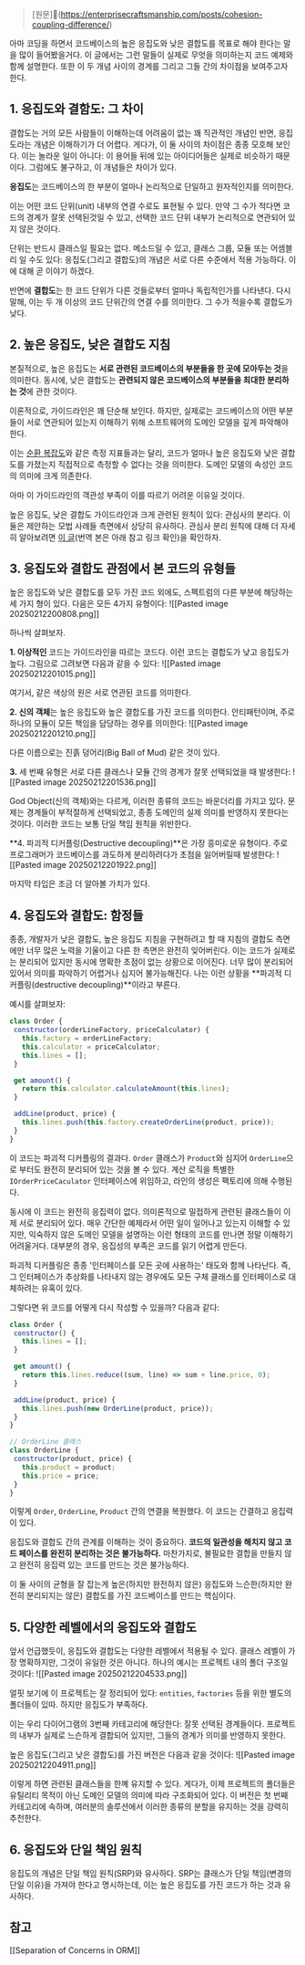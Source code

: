 > [원문](https://enterprisecraftsmanship.com/posts/cohesion-coupling-difference/)

아마 코딩을 하면서 코드베이스의 높은 응집도와 낮은 결합도를 목표로 해야 한다는 말을 많이 들어봤을거다. 이 글에서는 그런 말들이 실제로 무엇을 의미하는지 코드 예제와 함께 설명한다. 또한 이 두 개념 사이의 경계를 그리고 그들 간의 차이점을 보여주고자 한다.

## 1. 응집도와 결함도: 그 차이

결합도는 거의 모든 사람들이 이해하는데 어려움이 없는 꽤 직관적인 개념인 반면, 응집도라는 개념은 이해하기가 더 어렵다. 게다가, 이 둘 사이의 차이점은 종종 모호해 보인다. 이는 놀라운 일이 아니다: 이 용어들 뒤에 있는 아이디어들은 실제로 비슷하기 때문이다. 그럼에도 불구하고, 이 개념들은 차이가 있다.

**응집도**는 코드베이스의 한 부분이 얼마나 논리적으로 단일하고 원자적인지를 의미한다.

이는 어떤 코드 단위(unit) 내부의 연결 수로도 표현될 수 있다. 만약 그 수가 적다면 코드의 경계가 잘못 선택된것일 수 있고, 선택한 코드 단위 내부가 논리적으로 연관되어 있지 않은 것이다.

단위는 반드시 클래스일 필요는 없다. 메소드일 수 있고, 클래스 그룹, 모듈 또는 어셈블리 일 수도 있다: 응집도(그리고 결합도)의 개념은 서로 다른 수준에서 적용 가능하다. 이에 대해 곧 이야기 하겠다.

반면에 **결합도**는 한 코드 단위가 다른 것들로부터 얼마나 독립적인가를 나타낸다. 다시 말해, 이는 두 개 이상의 코드 단위간의 연결 수를 의미한다. 그 수가 적을수록 결합도가 낮다.

## 2. 높은 응집도, 낮은 결합도 지침

본질적으로, 높은 응집도는 **서로 관련된 코드베이스의 부분들을 한 곳에 모아두는 것**을 의미한다. 동시에, 낮은 결합도는 **관련되지 않은 코드베이스의 부분들을 최대한 분리하는 것**에 관한 것이다.

이론적으로, 가이드라인은 꽤 단순해 보인다. 하지만, 실제로는 코드베이스의 어떤 부분들이 서로 연관되어 있는지 이해하기 위해 소프트웨어의 도메인 모델을 깊게 파악해야 한다.

이는 [순환 복잡도](https://en.wikipedia.org/wiki/Cyclomatic_complexity)와 같은 측정 지표들과는 달리, 코드가 얼마나 높은 응집도와 낮은 결합도를 가졌는지 직접적으로 측정할 수 없다는 것을 의미한다. 도메인 모델의 속성인 코드의 의미에 크게 의존한다.

아마 이 가이드라인의 객관성 부족이 이를 따르기 어려운 이유일 것이다.

높은 응집도, 낮은 결합도 가이드라인과 크게 관련된 원칙이 있다: 관심사의 분리다. 이 둘은 제안하는 모법 사례들 측면에서 상당히 유사하다. 관심사 분리 원칙에 대해 더 자세히 알아보려면 [이 글](https://enterprisecraftsmanship.com/2014/12/06/separation-of-concerns-in-orm/)(번역 본은 아래 참고 링크 확인)을 확인하자.

## 3. 응집도와 결합도 관점에서 본 코드의 유형들

높은 응집도와 낮은 결합도를 모두 가진 코드 외에도, 스펙트럼의 다른 부분에 해당하는 세 가지 형이 있다. 다음은 모든 4가지 유형이다:
![[Pasted image 20250212200808.png]]

하나씩 살펴보자.

**1. 이상적인** 코드는 가이드라인을 따르는 코드다. 이런 코드는 결합도가 낮고 응집도가 높다. 그림으로 그려보면 다음과 같을 수 있다:
![[Pasted image 20250212201015.png]]

여기서, 같은 색상의 원은 서로 연관된 코드를 의미한다.

**2. 신의 객체**는 높은 응집도와 높은 결합도를 가진 코드를 의미한다. 안티패턴이며, 주로 하나의 모듈이 모든 책임을 담당하는 경우를 의미한다:
![[Pasted image 20250212201210.png]]

다른 이름으로는 진흙 덩어리(Big Ball of Mud) 같은 것이 있다.

**3.** 세 번째 유형은 서로 다른 클래스나 모듈 간의 경계가 잘못 선택되었을 때 발생한다:
![[Pasted image 20250212201536.png]]

God Object(신의 객체)와는 다르게, 이러한 종류의 코드는 바운더리를 가지고 있다. 문제는 경계들이 부적절하게 선택되었고, 종종 도메인의 실제 의미를 반영하지 못한다는 것이다. 이러한 코드는 보통 단일 책임 원칙을 위반한다.

**4. 파괴적 디커플링(Destructive decoupling)**은 가장 흥미로운 유형이다. 주로 프로그래머가 코드베이스를 과도하게 분리하려다가 초점을 잃어버릴때 발생한다:
![[Pasted image 20250212201922.png]]

마지막 타입은 조금 더 알아볼 가치가 있다.

## 4. 응집도와 결합도: 함정들

종종, 개발자가 낮은 결합도, 높은 응집도 지침을 구현하려고 할 때 지침의 결합도 측면에만 너무 많은 노력을 기울이고 다른 한 측면은 완전히 잊어버린다. 이는 코드가 실제로는 분리되어 있지만 동시에 명확한 초점이 없는 상황으로 이어진다. 너무 많이 분리되어 있어서 의미를 파악하기 어렵거나 심지어 불가능해진다. 나는 이런 상황을 **파괴적 디커플링(destructive decoupling)**이라고 부른다.

예시를 살펴보자:
```js
class Order {
 constructor(orderLineFactory, priceCalculator) {
   this.factory = orderLineFactory;
   this.calculator = priceCalculator;
   this.lines = [];
 }

 get amount() {
   return this.calculator.calculateAmount(this.lines);
 }

 addLine(product, price) {
   this.lines.push(this.factory.createOrderLine(product, price));
 }
}
```

이 코드는 파괴적 디커플링의 결과다. `Order` 클래스가 `Product`와 심지어 `OrderLine`으로 부터도 완전히 분리되어 있는 것을 볼 수 있다. 계산 로직을 특별한 `IOrderPriceCaculator` 인터페이스에 위임하고, 라인의 생성은 팩토리에 의해 수행된다.

동시에 이 코드는 완전히 응집력이 없다. 의미론적으로 밀접하게 관련된 클래스들이 이제 서로 분리되어 있다. 매우 간단한 예제라서 어떤 일이 일어나고 있는지 이해할 수 있지만, 익숙하지 않은 도메인 모델을 설명하는 이런 형태의 코드를 만나면 정말 이해하기 어려울거다. 대부분의 경우, 응집성의 부족은 코드를 읽기 어렵게 만든다.

파괴적 디커플링은 종종 '인터페이스를 모든 곳에 사용하는' 태도와 함께 나타난다. 즉, 그 인터페이스가 추상화를 나타내지 않는 경우에도 모든 구체 클래스를 인터페이스로 대체하려는 유혹이 있다.

그렇다면 위 코드를 어떻게 다시 작성할 수 있을까? 다음과 같다:
```js
class Order {
 constructor() {
   this.lines = [];
 }

 get amount() {
   return this.lines.reduce((sum, line) => sum + line.price, 0);
 }

 addLine(product, price) {
   this.lines.push(new OrderLine(product, price));
 }
}

// OrderLine 클래스
class OrderLine {
 constructor(product, price) {
   this.product = product;
   this.price = price;
 }
}
```

이렇게 `Order`, `OrderLine`, `Product` 간의 연결을 복원했다. 이 코드는 간결하고 응집력이 있다.

응집도와 결합도 간의 관계를 이해하는 것이 중요하다. **코드의 일관성을 해치지 않고 코드 페이스를 완전히 분리하는 것은 불가능하다.** 마찬가지로, 불필요한 결합을 만들지 않고 완전히 응집력 있는 코드를 만드는 것은 불가능하다.

이 둘 사이의 균형을 잘 잡는게 높은(하지만 완전하지 않은) 응집도와 느슨한(하지만 완전히 분리되지는 않은) 결합도를 가진 코드베이스를 만드는 핵심이다.

## 5. 다양한 레벨에서의 응집도와 결합도

앞서 언급했듯이, 응집도와 결합도는 다양한 레벨에서 적용될 수 있다. 클래스 레벨이 가장 명확하지만, 그것이 유일한 것은 아니다. 하나의 예시는 프로젝트 내의 폴더 구조일 것이다:
![[Pasted image 20250212204533.png]]

얼핏 보기에 이 프로젝트는 잘 정리되어 있다: `entities`, `factories` 등을 위한 별도의 폴더들이 있따. 하지만 응집도가 부족하다.

이는 우리 다이어그램의 3번째 카테고리에 해당한다: 잘못 선택된 경계들이다. 프로젝트의 내부가 실제로 느슨하게 결합되어 있지만, 그들의 경계가 의미를 반영하지 못한다.

높은 응집도(그리고 낮은 결합도)를 가진 버전은 다음과 같을 것이다:
![[Pasted image 20250212204911.png]]

이렇게 하면 관련된 클래스들을 한꼐 유지할 수 있다. 게다가, 이제 프로젝트의 폴더들은 유틸리티 목적이 아닌 도메인 모델의 의미에 따라 구조화되어 있다. 이 버전은 첫 번째 카테고리에 속하며, 여러분의 솔루션에서 이러한 종류의 분할을 유지하는 것을 강력히 추천한다.

## 6. 응집도와 단일 책임 원칙

응집도의 개념은 단일 책임 원칙(SRP)와 유사하다. SRP는 클래스가 단일 책임(변경의 단일 이유)을 가져야 한다고 명시하는데, 이는 높은 응집도를 가진 코드가 하는 것과 유사하다.



## 참고
[[Separation of Concerns in ORM]]